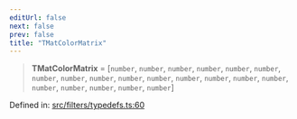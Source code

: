 ```yaml
---
editUrl: false
next: false
prev: false
title: "TMatColorMatrix"
---
```


> **TMatColorMatrix** = \[`number`, `number`, `number`, `number`, `number`, `number`, `number`, `number`, `number`, `number`, `number`, `number`, `number`, `number`, `number`, `number`, `number`, `number`, `number`, `number`\]

Defined in: [src/filters/typedefs.ts:60](https://github.com/fabricjs/fabric.js/blob/e114448a1bce9b68a3e1bba337bc0c83a35c1aa5/src/filters/typedefs.ts#L60)
